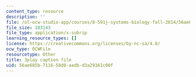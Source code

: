 ```yaml
---
content_type: resource
description: ''
file: /ol-ocw-studio-app/courses/8-591j-systems-biology-fall-2014/56ae685b711658d0aadbd3a29161c00f_EXBO08-78IU.vtt
file_size: 103143
file_type: application/x-subrip
learning_resource_types: []
license: https://creativecommons.org/licenses/by-nc-sa/4.0/
ocw_type: OCWFile
resourcetype: Other
title: 3play caption file
uid: 56ae685b-7116-58d0-aadb-d3a29161c00f
---
```

